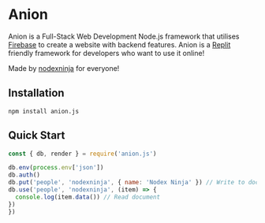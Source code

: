 # Anion
Anion is a Full-Stack Web Development Node.js framework that utilises [Firebase](https://firebase.google.com) to create a website with backend features. Anion is a [Replit](https://repl.it) friendly framework for developers who want to use it online!

Made by [nodexninja](https://github.com/nodexninja) for everyone!

## Installation
`npm install anion.js`

## Quick Start
```js
const { db, render } = require('anion.js')

db.env(process.env['json'])
db.auth()
db.put('people', 'nodexninja', { name: 'Nodex Ninja' }) // Write to document
db.use('people', 'nodexninja', (item) => {
  console.log(item.data()) // Read document
})
})
```